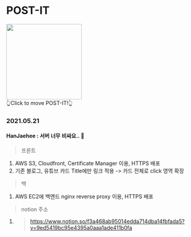 # POST-IT
<a href="https://post-it.site" target="_blank"><img src="https://user-images.githubusercontent.com/38396374/119237379-74cc9900-bb77-11eb-8e8f-a95a3450ad67.png" width="200" height="200"/></a><br/>👆Click to move POST-IT!👆


### 2021.05.21 
#### HanJaehee : 서버 너무 비싸요.. 🥲
> 프론트
1. AWS S3, Cloudfront, Certificate Manager 이용, HTTPS 배포
2. 기존 블로그, 유튜브 카드 Title에만 링크 적용 -> 카드 전체로 click 영역 확장
> 백
1. AWS EC2에 백엔드 nginx reverse proxy 이용, HTTPS 배포

>notion 주소
1. >https://www.notion.so/f3a468ab95014edda714dba14fbfada5?v=9ed5419bc95e4395a0aaa1ade411b0fa
